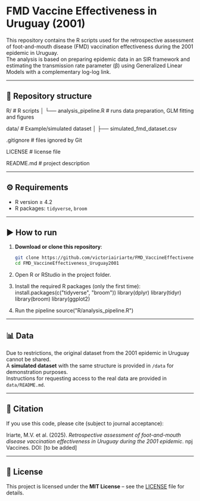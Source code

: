 # FMD Vaccine Effectiveness in Uruguay (2001)

This repository contains the R scripts used for the retrospective assessment of foot-and-mouth disease (FMD) vaccination effectiveness during the 2001 epidemic in Uruguay.  
The analysis is based on preparing epidemic data in an SIR framework and estimating the transmission rate parameter (β) using Generalized Linear Models with a complementary log-log link.

---
## 📂 Repository structure

R/ # R scripts
│ └── analysis_pipeline.R # runs data preparation, GLM fitting and figures

data/ # Example/simulated dataset
│ ├── simulated_fmd_dataset.csv

.gitignore # files ignored by Git

LICENSE # license file

README.md # project description

---

## ⚙️ Requirements
- R version ≥ 4.2  
- R packages: `tidyverse`, `broom`

---

## ▶️ How to run

1. **Download or clone this repository**:
   ```bash
   git clone https://github.com/victoriairiarte/FMD_VaccineEffectiveness_Uruguay2001.git
   cd FMD_VaccineEffectiveness_Uruguay2001

2. Open R or RStudio in the project folder.

3. Install the required R packages (only the first time):
install.packages(c("tidyverse", "broom"))
library(dplyr)
library(tidyr)
library(broom)
library(ggplot2)

4. Run the pipeline
   source("R/analysis_pipeline.R")
---

## 📊 Data
Due to restrictions, the original dataset from the 2001 epidemic in Uruguay cannot be shared.  
A **simulated dataset** with the same structure is provided in `/data` for demonstration purposes.  
Instructions for requesting access to the real data are provided in `data/README.md`.  

---

## 📖 Citation
If you use this code, please cite (subject to journal acceptance):   

Iriarte, M.V. et al. (2025). *Retrospective assessment of foot-and-mouth disease vaccination effectiveness in Uruguay during the 2001 epidemic*. npj Vaccines. DOI: [to be added]  

---

## 📜 License
This project is licensed under the **MIT License** – see the [LICENSE](LICENSE) file for details.  

